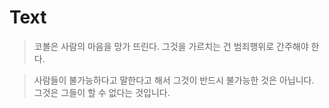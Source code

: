 # Text

> 코볼은 사람의 마음을 망가 뜨린다. 그것을 가르치는 건 범죄행위로 간주해야 한다.


> 사람들이 불가능하다고 말한다고 해서 그것이 반드시 불가능한 것은 아닙니다. 그것은 그들이 할 수 없다는 것입니다.

